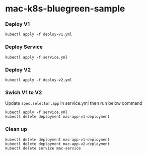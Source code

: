 # mac-k8s-bluegreen-sample 

### Deploy V1
```
kubectl apply -f deploy-v1.yml
```

### Deploy Service
```
kubectl apply -f service.yml
```

### Deploy V2
```
kubectl apply -f deploy-v2.yml
```

### Swich V1 to V2
Update `spec.selector.app` in service.yml then run below command
```
kubectl apply -f service.yml
kubectl delete deployment mac-app-v1-deployment
```

### Clean up
```
kubectl delete deployment mac-app-v1-deployment
kubectl delete deployment mac-app-v2-deployment
kubectl delete service mac-service
```